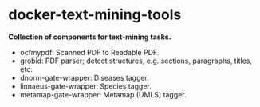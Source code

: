 docker-text-mining-tools
========================

<b>Collection of components for text-mining tasks. </b>   
<ul>
<li>
ocfmypdf: Scanned PDF to Readable PDF. 
</li>
<li>
grobid: PDF parser; detect structures, e.g. sections, paragraphs, titles, etc.
</li>
<li>
dnorm-gate-wrapper: Diseases tagger. 
</li>
<li>
linnaeus-gate-wrapper: Species tagger.
</li>
<li>
metamap-gate-wrapper: Metamap (UMLS) tagger. 
</li>
</ul>


		
		
